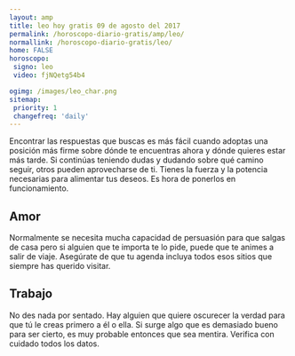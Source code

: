 ```yaml
---
layout: amp
title: leo hoy gratis 09 de agosto del 2017 
permalink: /horoscopo-diario-gratis/amp/leo/
normallink: /horoscopo-diario-gratis/leo/
home: FALSE
horoscopo:
 signo: leo
 video: fjNQetg54b4

ogimg: /images/leo_char.png
sitemap:
 priority: 1
 changefreq: 'daily'
---
```



Encontrar las respuestas que buscas es más fácil cuando adoptas una posición más firme sobre dónde te encuentras ahora y dónde quieres estar más tarde. Si continúas teniendo dudas y dudando sobre qué camino seguir, otros pueden aprovecharse de ti. Tienes la fuerza y la potencia necesarias para alimentar tus deseos. Es hora de ponerlos en funcionamiento.

## Amor

Normalmente se necesita mucha capacidad de persuasión para que salgas de casa pero si alguien que te importa te lo pide, puede que te animes a salir de viaje. Asegúrate de que tu agenda incluya todos esos sitios que siempre has querido visitar.

## Trabajo

No des nada por sentado. Hay alguien que quiere oscurecer la verdad para que tú le creas primero a él o ella. Si surge algo que es demasiado bueno para ser cierto, es muy probable entonces que sea mentira. Verifica con cuidado todos los datos.